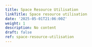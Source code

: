 ```yaml
---
title: Space Resource Utilisation
linkTitle: Space resource utilisation
date: '2025-05-01T21:06:00Z'
weight: 1
description: No content
draft: false
ref: space-resource-utilisation
---
```


